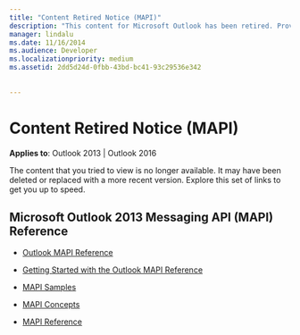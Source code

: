 ```yaml
---
title: "Content Retired Notice (MAPI)"
description: "This content for Microsoft Outlook has been retired. Provides resources to Microsoft Outlook 2013 Messaging API content."
manager: lindalu
ms.date: 11/16/2014
ms.audience: Developer
ms.localizationpriority: medium
ms.assetid: 2dd5d24d-0fbb-43bd-bc41-93c29536e342
 
 
---
```


# Content Retired Notice (MAPI)


  
**Applies to**: Outlook 2013 | Outlook 2016 
  
The content that you tried to view is no longer available. It may have been deleted or replaced with a more recent version. Explore this set of links to get you up to speed.
  
## Microsoft Outlook 2013 Messaging API (MAPI) Reference

- [Outlook MAPI Reference](outlook-mapi-reference.md)
    
- [Getting Started with the Outlook MAPI Reference](getting-started-with-the-outlook-mapi-reference.md)
    
- [MAPI Samples](mapi-samples.md)
    
- [MAPI Concepts](mapi-concepts.md)
    
- [MAPI Reference](mapi-reference.md)
    

